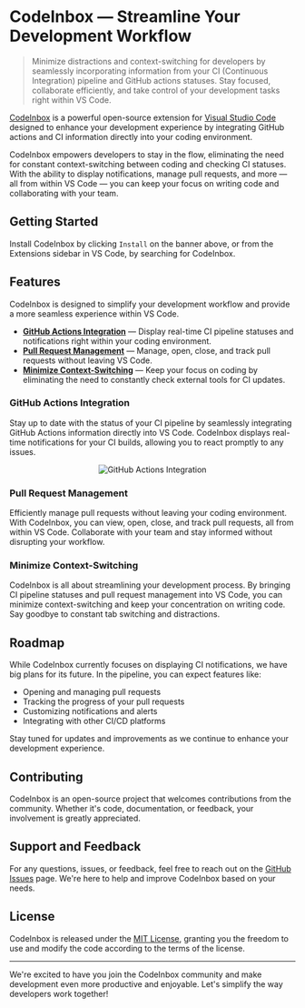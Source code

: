 # CodeInbox &mdash; Streamline Your Development Workflow

> Minimize distractions and context-switching for developers by seamlessly incorporating information from your CI (Continuous Integration) pipeline and GitHub actions statuses. Stay focused, collaborate efficiently, and take control of your development tasks right within VS Code.

[CodeInbox](https://github.com/code-inbox/code-inbox "Open CodeInbox on GitHub") is a powerful open-source extension for [Visual Studio Code](https://code.visualstudio.com) designed to enhance your development experience by integrating GitHub actions and CI information directly into your coding environment.

CodeInbox empowers developers to stay in the flow, eliminating the need for constant context-switching between coding and checking CI statuses. With the ability to display notifications, manage pull requests, and more &mdash; all from within VS Code &mdash; you can keep your focus on writing code and collaborating with your team.

## Getting Started

Install CodeInbox by clicking `Install` on the banner above, or from the Extensions sidebar in VS Code, by searching for CodeInbox.

## Features

CodeInbox is designed to simplify your development workflow and provide a more seamless experience within VS Code.

- [**GitHub Actions Integration**](#github-actions-integration) &mdash; Display real-time CI pipeline statuses and notifications right within your coding environment.
- [**Pull Request Management**](#pull-request-management) &mdash; Manage, open, close, and track pull requests without leaving VS Code.
- [**Minimize Context-Switching**](#minimize-context-switching) &mdash; Keep your focus on coding by eliminating the need to constantly check external tools for CI updates.

### GitHub Actions Integration

Stay up to date with the status of your CI pipeline by seamlessly integrating GitHub Actions information directly into VS Code. CodeInbox displays real-time notifications for your CI builds, allowing you to react promptly to any issues.

<figure align="center">
  <img src="https://avatars.githubusercontent.com/u/44036562?s=200&v=4" alt="GitHub Actions Integration" />
</figure>

### Pull Request Management

Efficiently manage pull requests without leaving your coding environment. With CodeInbox, you can view, open, close, and track pull requests, all from within VS Code. Collaborate with your team and stay informed without disrupting your workflow.

### Minimize Context-Switching

CodeInbox is all about streamlining your development process. By bringing CI pipeline statuses and pull request management into VS Code, you can minimize context-switching and keep your concentration on writing code. Say goodbye to constant tab switching and distractions.

## Roadmap

While CodeInbox currently focuses on displaying CI notifications, we have big plans for its future. In the pipeline, you can expect features like:

- Opening and managing pull requests
- Tracking the progress of your pull requests
- Customizing notifications and alerts
- Integrating with other CI/CD platforms

Stay tuned for updates and improvements as we continue to enhance your development experience.

## Contributing

CodeInbox is an open-source project that welcomes contributions from the community. Whether it's code, documentation, or feedback, your involvement is greatly appreciated.

## Support and Feedback

For any questions, issues, or feedback, feel free to reach out on the [GitHub Issues](https://github.com/your-username/codeinbox/issues) page. We're here to help and improve CodeInbox based on your needs.

## License

CodeInbox is released under the [MIT License](https://opensource.org/licenses/MIT), granting you the freedom to use and modify the code according to the terms of the license.

---

We're excited to have you join the CodeInbox community and make development even more productive and enjoyable. Let's simplify the way developers work together!
